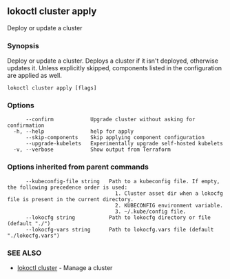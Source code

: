 ## lokoctl cluster apply

Deploy or update a cluster

### Synopsis

Deploy or update a cluster.
Deploys a cluster if it isn't deployed, otherwise updates it.
Unless explicitly skipped, components listed in the configuration are applied as well.

```
lokoctl cluster apply [flags]
```

### Options

```
      --confirm            Upgrade cluster without asking for confirmation
  -h, --help               help for apply
      --skip-components    Skip applying component configuration
      --upgrade-kubelets   Experimentally upgrade self-hosted kubelets
  -v, --verbose            Show output from Terraform
```

### Options inherited from parent commands

```
      --kubeconfig-file string   Path to a kubeconfig file. If empty, the following precedence order is used:
                                   1. Cluster asset dir when a lokocfg file is present in the current directory.
                                   2. KUBECONFIG environment variable.
                                   3. ~/.kube/config file.
      --lokocfg string           Path to lokocfg directory or file (default "./")
      --lokocfg-vars string      Path to lokocfg.vars file (default "./lokocfg.vars")
```

### SEE ALSO

* [lokoctl cluster](lokoctl_cluster.md)	 - Manage a cluster

